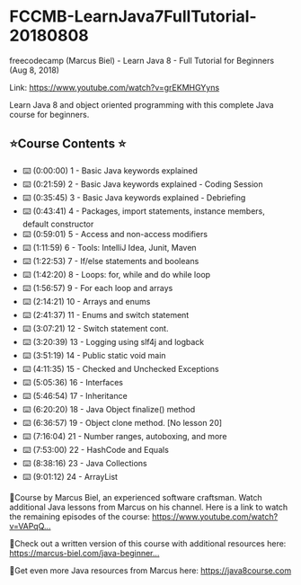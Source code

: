 # FCCMB-LearnJava7FullTutorial-20180808

freecodecamp (Marcus Biel) - Learn Java 8 - Full Tutorial for Beginners (Aug 8, 2018) 

Link: https://www.youtube.com/watch?v=grEKMHGYyns

Learn Java 8 and object oriented programming with this complete Java course for beginners.

## ⭐️Course Contents ⭐️

* ⌨️ (0:00:00​)  1 - Basic Java keywords explained
* ⌨️ (0:21:59​)  2 - Basic Java keywords explained - Coding Session
* ⌨️ (0:35:45​)  3 - Basic Java keywords explained - Debriefing
* ⌨️ (0:43:41​)  4 - Packages, import statements, instance members, default constructor
* ⌨️ (0:59:01​)  5 - Access and non-access modifiers
* ⌨️ (1:11:59​)  6 - Tools: IntelliJ Idea, Junit, Maven
* ⌨️ (1:22:53​)  7 - If/else statements and booleans
* ⌨️ (1:42:20​)  8 - Loops: for, while and do while loop
* ⌨️ (1:56:57​)  9 - For each loop and arrays
* ⌨️ (2:14:21​)  10 - Arrays and enums
* ⌨️ (2:41:37​)  11 - Enums and switch statement
* ⌨️ (3:07:21​)  12 - Switch statement cont.
* ⌨️ (3:20:39​)  13 - Logging using slf4j and logback
* ⌨️ (3:51:19​)  14 - Public static void main
* ⌨️ (4:11:35​)  15 - Checked and Unchecked Exceptions
* ⌨️ (5:05:36​)  16 - Interfaces
* ⌨️ (5:46:54​)  17 - Inheritance
* ⌨️ (6:20:20​)  18 - Java Object finalize() method
* ⌨️ (6:36:57​)  19 - Object clone method.      [No lesson 20]
* ⌨️ (7:16:04​)  21 - Number ranges, autoboxing, and more
* ⌨️ (7:53:00​)  22 - HashCode and Equals
* ⌨️ (8:38:16​)  23 - Java Collections
* ⌨️ (9:01:12​)  24 - ArrayList

🎥Course by Marcus Biel, an experienced software craftsman. Watch additional Java lessons from Marcus on his channel. Here is a link to watch the remaining episodes of the course: https://www.youtube.com/watch?v=VAPqQ...​

🔗Check out a written version of this course with additional resources here: https://marcus-biel.com/java-beginner...​

🔗Get even more Java resources from Marcus here: https://java8course.com​ 


